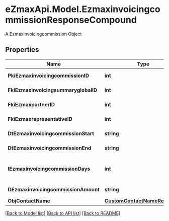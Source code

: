 # eZmaxApi.Model.EzmaxinvoicingcommissionResponseCompound
A Ezmaxinvoicingcommission Object

## Properties

Name | Type | Description | Notes
------------ | ------------- | ------------- | -------------
**PkiEzmaxinvoicingcommissionID** | **int** | The unique ID of the Ezmaxinvoicingcommission | [optional] 
**FkiEzmaxinvoicingsummaryglobalID** | **int** | The unique ID of the Ezmaxinvoicingsummaryglobal | [optional] 
**FkiEzmaxpartnerID** | **int** | The unique ID of the Ezmaxpartner | [optional] 
**FkiEzmaxrepresentativeID** | **int** | The unique ID of the Ezmaxrepresentative | [optional] 
**DtEzmaxinvoicingcommissionStart** | **string** | The start date for the Ezmaxinvoicingcommission | 
**DtEzmaxinvoicingcommissionEnd** | **string** | The end date for the Ezmaxinvoicingcommission | 
**IEzmaxinvoicingcommissionDays** | **int** | This is the number of days during the month on which the Ezmaxinvoigcommission applies | 
**DEzmaxinvoicingcommissionAmount** | **string** | The amount of Ezmaxinvoicingcommission | 
**ObjContactName** | [**CustomContactNameResponse**](CustomContactNameResponse.md) |  | [optional] 

[[Back to Model list]](../README.md#documentation-for-models) [[Back to API list]](../README.md#documentation-for-api-endpoints) [[Back to README]](../README.md)


